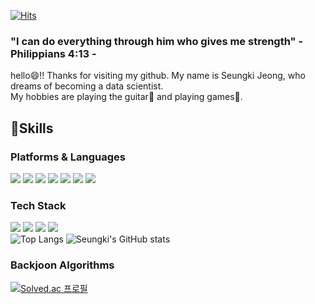 

<!--
**seungki-jung/seungki-jung** is a ✨ _special_ ✨ repository because its `README.md` (this file) appears on your GitHub profile.

Here are some ideas to get you started:

- 🔭 I’m currently working on ...
- 🌱 I’m currently learning ...
- 👯 I’m looking to collaborate on ...
- 🤔 I’m looking for help with ...
- 💬 Ask me about ...
- 📫 How to reach me: ...
- 😄 Pronouns: ...
- ⚡ Fun fact: ...
-->
 [![Hits](https://hits.seeyoufarm.com/api/count/incr/badge.svg?url=https%3A%2F%2Fgithub.com%2Fseungki-jung&count_bg=%2379C83D&title_bg=%23555555&icon=&icon_color=%23E7E7E7&title=hits&edge_flat=false)](https://hits.seeyoufarm.com)
### "I can do everything through him who gives me strength" - Philippians 4:13 -



hello😄!! Thanks for visiting my github. My name is Seungki Jeong, who dreams of becoming a data scientist.\
My hobbies are playing the guitar🎸 and playing games🎵.



## 💪Skills
### Platforms & Languages
<img src="https://img.shields.io/badge/Python-3776AB?style=flat-square&logo=Python&logoColor=white"/> <img src="https://img.shields.io/badge/R-276DC3?style=flat-square&logo=R&logoColor=white"/> <img src="https://img.shields.io/badge/Qgis-589632?style=flat-square&logo=Qgis&logoColor=white"/> <img src="https://img.shields.io/badge/MySQL-4479A1?style=flat-square&logo=MySQL&logoColor=white"/> <img src="https://img.shields.io/badge/Tableau-E97627?style=flat-square&logo=Tableau&logoColor=white"/>
<img src="https://img.shields.io/badge/Jupyter-F37626?style=flat-square&logo=Jupyter&logoColor=white"/> <img src="https://img.shields.io/badge/MariaDB-003545?style=flat-square&logo=MariaDB&logoColor=white"/> 

 
 
 
### Tech Stack
<img src="https://img.shields.io/badge/NumPy-013243?style=flat-square&logo=NumPy&logoColor=white"/> <img src="https://img.shields.io/badge/Pandas-150458?style=flat-square&logo=Pandas&logoColor=white"/> <img src="https://img.shields.io/badge/SciPy-CAAE6?style=flat-square&logo=SciPy&logoColor=black"/> <img src="https://img.shields.io/badge/scikit-learn-F7931E?style=flat-square&logo=scikit-learn&logoColor=black"/>       
![Top Langs](https://github-readme-stats.vercel.app/api/top-langs/?username=seungki-jung&layout=compact&theme=tokyonight)
![Seungki's GitHub stats](https://github-readme-stats.vercel.app/api?username=seungki-jung&show_icons=true&theme=cobalt)



### Backjoon Algorithms
[![Solved.ac
프로필](http://mazassumnida.wtf/api/generate_badge?boj=smw04143)](https://solved.ac/smw04143)           
